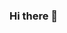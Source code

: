 ### Hi there 👋

<!--
**BPeeTee/BPeeTee** is a ✨ _special_ ✨ repository because its `README.md` (this file) appears on your GitHub profile.

Here are some ideas to get you started:

- 🔭 I’m currently working on an application that improves results for fantasy basketball owners 
- 🌱 I’m a Computer Science Major attending University of Houston, planning to graduate in the Spring of 2023.
- 📫 How to reach me: brianphantran@gmail.com
- ⚡ Hobbies: I'm a diehard sports fan, especially basketball and football. One of my biggest hobbies is not only watching and playing sports, but also trying to create programs related to sports as well.
-->
